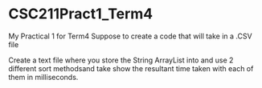 # CSC211Pract1_Term4
My Practical 1 for Term4
Suppose to create a code that will take in a .CSV file

Create a text file where you store the String ArrayList into
and use 2 different sort methodsand take show the resultant time taken with each
of them in milliseconds.
